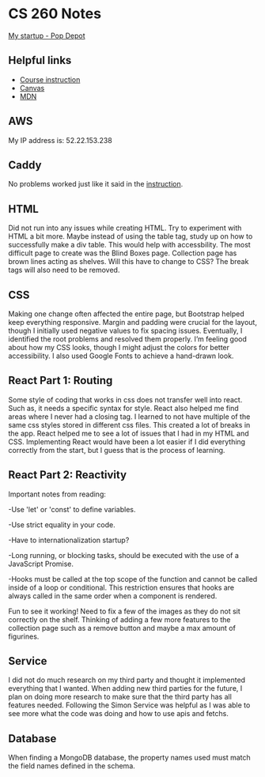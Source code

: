 # CS 260 Notes

[My startup - Pop Depot](https://popdepot.click)

## Helpful links

- [Course instruction](https://github.com/webprogramming260)
- [Canvas](https://byu.instructure.com)
- [MDN](https://developer.mozilla.org)

## AWS

My IP address is: 52.22.153.238 


## Caddy

No problems worked just like it said in the [instruction](https://github.com/webprogramming260/.github/blob/main/profile/webServers/https/https.md).

## HTML

Did not run into any issues while creating HTML. Try to experiment with HTML a bit more. Maybe instead of using the table tag, study up on how to successfully make a div table. This would help with accessbility. The most difficult page to create was the Blind Boxes page. Collection page has brown lines acting as shelves. Will this have to change to CSS? The break tags will also need to be removed. 

## CSS

Making one change often affected the entire page, but Bootstrap helped keep everything responsive. Margin and padding were crucial for the layout, though I initially used negative values to fix spacing issues. Eventually, I identified the root problems and resolved them properly. I’m feeling good about how my CSS looks, though I might adjust the colors for better accessibility. I also used Google Fonts to achieve a hand-drawn look.

## React Part 1: Routing

Some style of coding that works in css does not transfer well into react. Such as, it needs a specific syntax for style. React also helped me find areas where I never had a closing tag. I learned to not have multiple of the same css styles stored in different css files. This created a lot of breaks in the app. React helped me to see a lot of issues that I had in my HTML and CSS. Implementing React would have been a lot easier if I did everything correctly from the start, but I guess that is the process of learning.

## React Part 2: Reactivity

Important notes from reading:

-Use 'let' or 'const' to define variables.

-Use strict equality in your code.

-Have to internationalization startup?

-Long running, or blocking tasks, should be executed with the use of a JavaScript Promise.

-Hooks must be called at the top scope of the function and cannot be called inside of a loop or conditional. This restriction ensures that hooks are always called in the same order when a component is rendered.

Fun to see it working! Need to fix a few of the images as they do not sit correctly on the shelf. Thinking of adding a few more features to the collection page such as a remove button and maybe a max amount of figurines.

## Service

I did not do much research on my third party and thought it implemented everything that I wanted. When adding new third parties for the future, I plan on doing more research to make sure that the third party has all features needed. Following the Simon Service was helpful as I was able to see more what the code was doing and how to use apis and fetchs.

## Database
When finding a MongoDB database, the property names used must match the field names defined in the schema.
